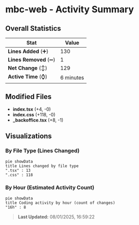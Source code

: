 # mbc-web - Activity Summary 

## Overall Statistics

| Stat                   | Value                                                             |
| ---------------------- | ----------------------------------------------------------------- |
| **Lines Added** (➕)   | 130                                          |
| **Lines Removed** (➖) | 1                                        |
| **Net Change** (↕)    | 129                |
| **Active Time** (⌚)   | 6 minutes |


## Modified Files
- **index.tsx** (+4, -0)
- **index.css** (+118, -0)
- **_backoffice.tsx** (+8, -1)

## Visualizations

### By File Type (Lines Changed)

```mermaid
pie showData
title Lines changed by file type
".tsx" : 13
".css" : 118
```

### By Hour (Estimated Activity Count)

```mermaid
pie showData
title Coding activity by hour (count of changes)
"16h" : 8
```


> **Last Updated:** 08/01/2025, 16:59:22